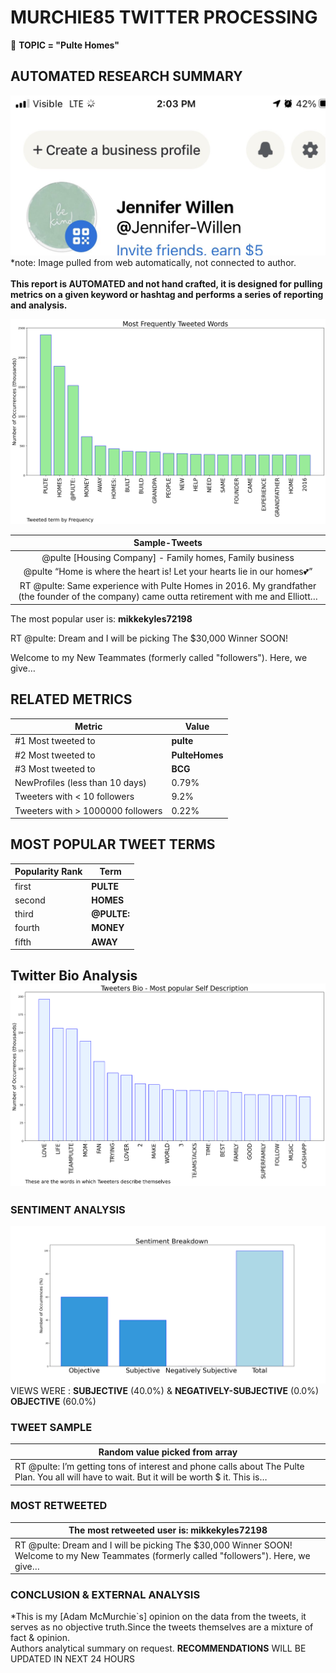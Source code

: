 # MURCHIE85 TWITTER PROCESSING 
&#x1F34E; **TOPIC = "Pulte Homes"**

## AUTOMATED RESEARCH SUMMARY

![image](assets/2022-04-11hashtagImage.png)*note: Image pulled from web automatically, not connected to author.
<br></br>
<b> This report is AUTOMATED and not hand crafted, it is designed for pulling metrics on a given keyword or hashtag and performs a series of reporting and analysis.</b>



![image](assets/2022-04-11TWEETS.png)



|                **Sample-Tweets**        |
| :-------------: |
| @pulte [Housing Company] - Family homes, Family business |
| @pulte “Home is where the heart is! Let your hearts lie in our homes💕” |
| RT @pulte: Same experience with Pulte Homes in 2016. My grandfather (the founder of the company) came outta retirement with me and Elliott… |

The most popular user is: **mikkekyles72198**
<div class="alert alert-block alert-danger"> RT @pulte: Dream and I will be picking The $30,000 Winner SOON!  

Welcome to my New Teammates (formerly called "followers"). Here, we give…</div>

## RELATED METRICS<br>
| Metric | Value |
| ------------- | ------------- |
| #1 Most tweeted to  | **pulte** |
| #2 Most tweeted to  | **PulteHomes** |
| #3 Most tweeted to  | **BCG** |
| NewProfiles (less than 10 days) | 0.79%  |
| Tweeters with < 10 followers  | 9.2%|
| Tweeters with > 1000000 followers  | 0.22%  |



## MOST POPULAR TWEET TERMS 


| Popularity Rank  | Term |
| ------------- | ------------- |
| first  | **PULTE**  |
| second  | **HOMES**  |
| third  | **@PULTE:** |
| fourth  | **MONEY**  |
| fifth  | **AWAY**  |


## Twitter Bio Analysis![image](assets/2022-04-11BIO.png)
### SENTIMENT ANALYSIS
![image](assets/2022-04-11sentiment.png)
VIEWS WERE : **SUBJECTIVE**  (40.0%) & **NEGATIVELY-SUBJECTIVE** (0.0%) **OBJECTIVE** (60.0%)

### TWEET SAMPLE 
| Random value picked from array |
| ------------- |
|RT @pulte: I’m getting tons of interest and phone calls about The Pulte Plan. You all will have to wait. But it will be worth $ it. This is… |

### MOST RETWEETED 

| The most retweeted user is: **mikkekyles72198**  |
| ------------- |
| RT @pulte: Dream and I will be picking The $30,000 Winner SOON!  Welcome to my New Teammates (formerly called "followers"). Here, we give… |

### CONCLUSION & EXTERNAL ANALYSIS

*This is my [Adam McMurchie`s] opinion on the data from the tweets, it serves as no objective truth.Since the tweets themselves are a mixture of fact & opinion.<br>
Authors analytical summary on request.
**RECOMMENDATIONS** WILL BE UPDATED IN NEXT  24 HOURS <br>